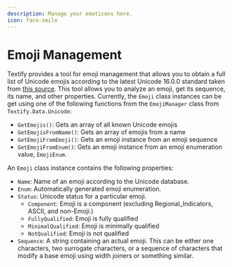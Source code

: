 ```yaml
---
description: Manage your emoticons here.
icon: face-smile
---
```


# Emoji Management

Textify provides a tool for emoji management that allows you to obtain a full list of Unicode emojis according to the latest Unicode 16.0.0 standard taken from [this source](https://unicode.org/Public/emoji/16.0/). This tool allows you to analyze an emoji, get its sequence, its name, and other properties. Currently, the `Emoji` class instances can be get using one of the following functions from the `EmojiManager` class from `Textify.Data.Unicode`:

* `GetEmojis()`: Gets an array of all known Unicode emojis
* `GetEmojisFromName()`: Gets an array of emojis from a name
* `GetEmojiFromEmoji()`: Gets an emoji instance from an emoji sequence
* `GetEmojiFromEnum()`: Gets an emoji instance from an emoji enumeration value, `EmojiEnum`.

An `Emoji` class instance contains the following properties:

* `Name`: Name of an emoji according to the Unicode database.
* `Enum`: Automatically generated emoji enumeration.
* `Status`: Unicode status for a particular emoji.
  * `Component`: Emoji is a component (excluding Regional\_Indicators, ASCII, and non-Emoji.)
  * `FullyQualified`: Emoji is fully qualified
  * `MinimalQualified`: Emoji is minimally qualified
  * `NotQualified`: Emoji is not qualified
* `Sequence`: A string containing an actual emoji. This can be either one characters, two surrogate characters, or a sequence of characters that modify a base emoji using width joiners or something similar.
